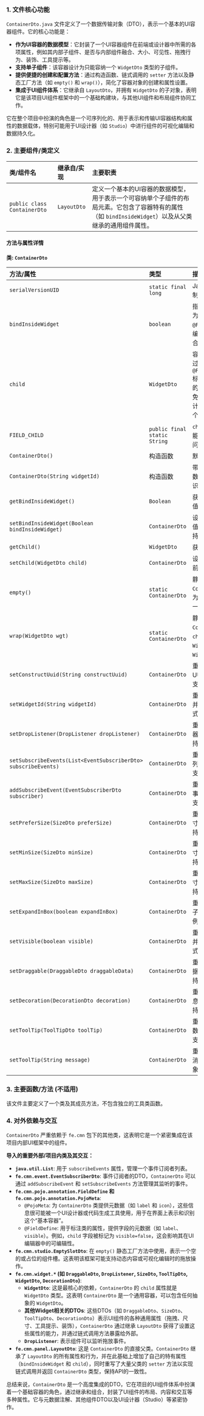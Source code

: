 ### 1. 文件核心功能
`ContainerDto.java` 文件定义了一个数据传输对象（DTO），表示一个基本的UI容器组件。它的核心功能是：
*   **作为UI容器的数据模型**：它封装了一个UI容器组件在前端或设计器中所需的各项属性，例如其内部子组件、是否与内部组件融合、大小、可见性、拖拽行为、装饰、工具提示等。
*   **支持单子组件**：该容器设计为只能容纳一个 `WidgetDto` 类型的子组件。
*   **提供便捷的创建和配置方法**：通过构造函数、链式调用的 `setter` 方法以及静态工厂方法（如 `empty()` 和 `wrap()`），简化了容器对象的创建和属性设置。
*   **集成于UI组件体系**：它继承自 `LayoutDto`，并拥有 `WidgetDto` 的子对象，表明它是该项目UI组件框架中的一个基础构建块，与其他UI组件和布局组件协同工作。

它在整个项目中扮演的角色是一个可序列化的、用于表示和传输UI容器结构和属性的数据载体，特别可能用于UI设计器（如 `Studio`）中进行组件的可视化编辑和数据持久化。

### 2. 主要组件/类定义

| 类/组件名 | 继承自/实现 | 主要职责 |
| :--- | :--- | :--- |
| `public class ContainerDto` | `LayoutDto` | 定义一个基本的UI容器的数据模型，用于表示一个可容纳单个子组件的布局元素。它包含了容器特有的属性（如 `bindInsideWidget`）以及从父类继承的通用组件属性。 |

#### 方法与属性详情

**类: `ContainerDto`**

| 方法/属性 | 类型 | 描述 |
| :--- | :--- | :--- |
| `serialVersionUID` | `static final long` | Java序列化ID，用于版本控制。 |
| `bindInsideWidget` | `boolean` | 指示容器是否与其内部组件融为一体的布尔标志。通过 `@FieldDefine` 标注，可能在UI编辑器中显示为“与内部组件融合一体”。 |
| `child` | `WidgetDto` | 容器的单个子组件。此字段通过 `@FieldDefine(visible=false)` 标注，意味着它不应通过通用的属性编辑器直接修改，以避免数据不一致（特别是在UI设计器中要求所有DTO指向同一个内存对象）。 |
| `FIELD_CHILD` | `public final static String` | `child` 字段的字符串常量，可能用于反射或其他动态属性访问。 |
| `ContainerDto()` | 构造函数 | 默认构造函数。 |
| `ContainerDto(String widgetId)` | 构造函数 | 带有widgetId参数的构造函数，用于初始化容器的唯一标识。 |
| `getBindInsideWidget()` | `Boolean` | 获取 `bindInsideWidget` 属性的值。 |
| `setBindInsideWidget(Boolean bindInsideWidget)` | `ContainerDto` | 设置 `bindInsideWidget` 属性的值，并返回当前对象实例，支持链式调用。 |
| `getChild()` | `WidgetDto` | 获取容器的子组件。 |
| `setChild(WidgetDto child)` | `ContainerDto` | 设置容器的子组件，并返回当前对象实例，支持链式调用。 |
| `empty()` | `static ContainerDto` | 静态工厂方法，创建一个空的 `ContainerDto` 实例，其子组件为 `EmptySlotDto`。常用于表示一个可放置内容的占位符。 |
| `wrap(WidgetDto wgt)` | `static ContainerDto` | 静态工厂方法，创建一个 `ContainerDto` 实例，并将其 `child` 设置为传入的 `WidgetDto`。用于将任何 `WidgetDto` 包装成一个容器。 |
| `setConstructUuid(String constructUuid)` | `ContainerDto` | 重写父类方法，设置构造UUID，并返回当前对象实例，支持链式调用。 |
| `setWidgetId(String widgetId)` | `ContainerDto` | 重写父类方法，设置组件ID，并返回当前对象实例，支持链式调用。 |
| `setDropListener(DropListener dropListener)` | `ContainerDto` | 重写父类方法，设置拖放监听器，并返回当前对象实例，支持链式调用。 |
| `setSubscribeEvents(List<EventSubscriberDto> subscribeEvents)` | `ContainerDto` | 重写父类方法，设置订阅事件列表，并返回当前对象实例，支持链式调用。 |
| `addSubscribeEvent(EventSubscriberDto subscriber)` | `ContainerDto` | 重写父类方法，添加一个订阅事件，并返回当前对象实例，支持链式调用。 |
| `setPreferSize(SizeDto preferSize)` | `ContainerDto` | 重写父类方法，设置首选尺寸，并返回当前对象实例，支持链式调用。 |
| `setMinSize(SizeDto minSize)` | `ContainerDto` | 重写父类方法，设置最小尺寸，并返回当前对象实例，支持链式调用。 |
| `setMaxSize(SizeDto maxSize)` | `ContainerDto` | 重写父类方法，设置最大尺寸，并返回当前对象实例，支持链式调用。 |
| `setExpandInBox(boolean expandInBox)` | `ContainerDto` | 重写父类方法，设置是否在盒子中展开，并返回当前对象实例，支持链式调用。 |
| `setVisible(boolean visible)` | `ContainerDto` | 重写父类方法，设置可见性，并返回当前对象实例，支持链式调用。 |
| `setDraggable(DraggableDto draggableData)` | `ContainerDto` | 重写父类方法，设置拖拽数据，并返回当前对象实例，支持链式调用。 |
| `setDecoration(DecorationDto decoration)` | `ContainerDto` | 重写父类方法，设置装饰信息，并返回当前对象实例，支持链式调用。 |
| `setToolTip(ToolTipDto toolTip)` | `ContainerDto` | 重写父类方法，设置工具提示数据，并返回当前对象实例，支持链式调用。 |
| `setToolTip(String message)` | `ContainerDto` | 重写父类方法，设置工具提示消息（简化版），并返回当前对象实例，支持链式调用。 |

### 3. 主要函数/方法 (不适用)
该文件主要定义了一个类及其成员方法，不包含独立的工具类函数。

### 4. 对外依赖与交互
`ContainerDto` 严重依赖于 `fe.cmn` 包下的其他类，这表明它是一个紧密集成在该项目内部UI框架中的组件。

**导入的重要外部/项目内类及其交互：**

*   **`java.util.List`**: 用于 `subscribeEvents` 属性，管理一个事件订阅者列表。
*   **`fe.cmn.event.EventSubscriberDto`**: 事件订阅者的DTO，`ContainerDto` 可以通过 `addSubscribeEvent` 和 `setSubscribeEvents` 方法管理其监听的事件。
*   **`fe.cmn.pojo.annotation.FieldDefine` 和 `fe.cmn.pojo.annotation.PojoMeta`**:
    *   `@PojoMeta`: 为 `ContainerDto` 类提供元数据（如 `label` 和 `icon`），这些信息很可能被一个UI设计器或代码生成工具使用，用于在界面上表示和识别这个“基本容器”。
    *   `@FieldDefine`: 用于标注类的属性，提供字段的元数据（如 `label`、`visible`）。例如，`child` 字段被标记为 `visible=false`，这会影响其在UI编辑器中的可编辑性。
*   **`fe.cmn.studio.EmptySlotDto`**: 在 `empty()` 静态工厂方法中使用，表示一个空的或占位的组件槽。这表明该框架可能支持动态内容或可视化编辑时的拖放操作。
*   **`fe.cmn.widget.*` (如 `DraggableDto`, `DropListener`, `SizeDto`, `ToolTipDto`, `WidgetDto`, `DecorationDto`)**:
    *   **`WidgetDto`**: 这是最核心的依赖，`ContainerDto` 的 `child` 属性就是 `WidgetDto` 类型。这表明 `ContainerDto` 是一个通用容器，可以包含任何抽象的 `WidgetDto`。
    *   **其他Widget相关的DTOs**: 这些DTOs（如 `DraggableDto`、`SizeDto`、`ToolTipDto`、`DecorationDto`）表示UI组件的各种通用属性（拖拽、尺寸、工具提示、装饰），`ContainerDto` 通过继承 `LayoutDto` 获得了设置这些属性的能力，并通过链式调用方法暴露给外部。
    *   **`DropListener`**: 表示组件可以监听拖放事件。
*   **`fe.cmn.panel.LayoutDto`**: 这是 `ContainerDto` 的直接父类。`ContainerDto` 继承了 `LayoutDto` 的所有属性和行为，并在此基础上增加了自己的特有属性（`bindInsideWidget` 和 `child`），同时重写了大量父类的 `setter` 方法以实现链式调用并返回 `ContainerDto` 类型，保持API的一致性。

总结来说，`ContainerDto` 是一个高度集成的DTO，它在项目的UI组件体系中扮演着一个基础容器的角色，通过继承和组合，封装了UI组件的布局、内容和交互等多种属性。它与元数据注解、其他组件DTO以及UI设计器（Studio）等紧密协作。

